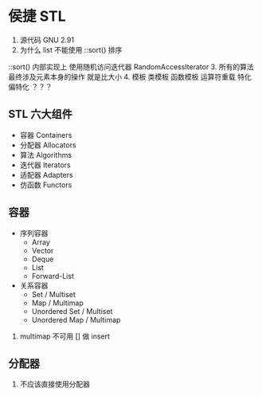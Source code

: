 # 侯捷 STL
1. 源代码 GNU 2.91
2. 为什么 list 不能使用 ::sort() 排序 

::sort() 内部实现上 使用随机访问迭代器 RandomAccessIterator
3. 所有的算法 最终涉及元素本身的操作 就是比大小
4. 模板 类模板 函数模板 运算符重载 特化 偏特化 ？？？
## STL 六大组件
- 容器 Containers
- 分配器 Allocators
- 算法 Algorithms
- 迭代器 Iterators
- 适配器 Adapters
- 仿函数 Functors
## 容器
- 序列容器
    - Array
    - Vector
    - Deque
    - List
    - Forward-List
- 关系容器
    - Set / Multiset
    - Map / Multimap
    - Unordered Set / Multiset
    - Unordered Map / Multimap

1. multimap 不可用 [] 做 insert
## 分配器
1. 不应该直接使用分配器

